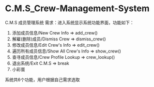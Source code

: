 # C.M.S_Crew-Management-System
C.M.S 成员管理系统
需求：进入系统显示系统功能界面，功能如下：
1. 添加成员信息/New Crew Info => add_crew()
2. 解雇(删除)成员/Dismiss Crew => dismiss_crew()
3. 修改成员信息/Edit Crew's Info => edit_crew()
4. 遍历所有成员信息/Show All Crew's Info => show_crew()
5. 查寻成员信息/Crew Profile Lookup => crew_lookup()
6. 退出系统/Exit C.M.S => break
7. 小彩蛋

系统共6个功能，用户根据自己需求选取
